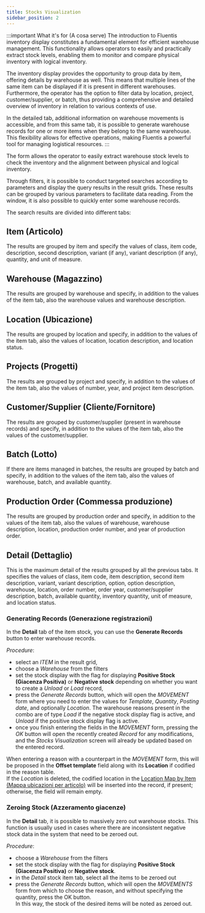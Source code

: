 ```yaml
---
title: Stocks Visualization
sidebar_position: 2
---
```


:::important What it's for (A cosa serve)
The introduction to Fluentis inventory display constitutes a fundamental element for efficient warehouse management. This functionality allows operators to easily and practically extract stock levels, enabling them to monitor and compare physical inventory with logical inventory.

The inventory display provides the opportunity to group data by item, offering details by warehouse as well. This means that multiple lines of the same item can be displayed if it is present in different warehouses. Furthermore, the operator has the option to filter data by location, project, customer/supplier, or batch, thus providing a comprehensive and detailed overview of inventory in relation to various contexts of use.

In the detailed tab, additional information on warehouse movements is accessible, and from this same tab, it is possible to generate warehouse records for one or more items when they belong to the same warehouse. This flexibility allows for effective operations, making Fluentis a powerful tool for managing logistical resources.
:::

The form allows the operator to easily extract warehouse stock levels to check the inventory and the alignment between physical and logical inventory.

Through filters, it is possible to conduct targeted searches according to parameters and display the query results in the result grids. These results can be grouped by various parameters to facilitate data reading. From the window, it is also possible to quickly enter some warehouse records.

The search results are divided into different tabs:

## Item (Articolo)

The results are grouped by item and specify the values of class, item code, description, second description, variant (if any), variant description (if any), quantity, and unit of measure.

## Warehouse (Magazzino)

The results are grouped by warehouse and specify, in addition to the values of the item tab, also the warehouse values and warehouse description.

## Location (Ubicazione)

The results are grouped by location and specify, in addition to the values of the item tab, also the values of location, location description, and location status.


## Projects (Progetti)

The results are grouped by project and specify, in addition to the values of the item tab, also the values of number, year, and project item description.

## Customer/Supplier (Cliente/Fornitore)

The results are grouped by customer/supplier (present in warehouse records) and specify, in addition to the values of the item tab, also the values of the customer/supplier.

## Batch (Lotto)

If there are items managed in batches, the results are grouped by batch and specify, in addition to the values of the item tab, also the values of warehouse, batch, and available quantity.

## Production Order (Commessa produzione)

The results are grouped by production order and specify, in addition to the values of the item tab, also the values of warehouse, warehouse description, location, production order number, and year of production order.

## Detail (Dettaglio)

This is the maximum detail of the results grouped by all the previous tabs. It specifies the values of class, item code, item description, second item description, variant, variant description, option, option description, warehouse, location, order number, order year, customer/supplier description, batch, available quantity, inventory quantity, unit of measure, and location status.

### Generating Records (Generazione registrazioni)

In the **Detail** tab of the item stock, you can use the **Generate Records** button to enter warehouse records.

*Procedure*:

- select an *ITEM* in the result grid, 
- choose a *Warehouse* from the filters 
- set the stock display with the flag for displaying **Positive Stock (Giacenza Positiva)** or **Negative stock** depending on whether you want to create a *Unload* or *Load* record,
- press the *Generate Records* button, which will open the *MOVEMENT* form where you need to enter the values for *Template*, *Quantity*, *Posting date*, and optionally *Location*. The warehouse reasons present in the combo are of type *Load* if the negative stock display flag is active, and *Unload* if the positive stock display flag is active.
- once you finish entering the fields in the *MOVEMENT* form, pressing the *OK* button will open the recently created *Record* for any modifications, and the *Stocks Visualization* screen will already be updated based on the entered record.   

When entering a reason with a counterpart in the *MOVEMENT* form, this will be proposed in the **Offset template** field along with its **Location** if codified in the reason table.    
If the *Location* is deleted, the codified location in the [Location Map by Item (Mappa ubicazioni per articolo)](/docs/logistics/warehouse/location/item-location-map) will be inserted into the record, if present; otherwise, the field will remain empty.

### Zeroing Stock (Azzeramento giacenze)

In the **Detail** tab, it is possible to massively zero out warehouse stocks. This function is usually used in cases where there are inconsistent negative stock data in the system that need to be zeroed out.

*Procedure*:
- choose a *Warehouse* from the filters
- set the stock display with the flag for displaying **Positive Stock (Giacenza Positiva)** or **Negative stock**. 
- in the *Detail* stock item tab, select all the items to be zeroed out
- press the *Generate Records* button, which will open the *MOVEMENTS* form from which to choose the reason, and without specifying the quantity, press the OK button.  
In this way, the stock of the desired items will be noted as zeroed out.